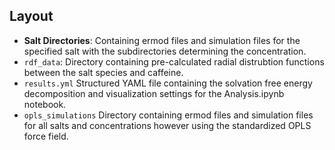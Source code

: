 ## Layout
- **Salt Directories**: Containing ermod files and simulation files for the specified salt with the subdirectories determining the concentration. 
- `rdf_data`: Directory containing pre-calculated radial distrubtion functions between the salt species and caffeine.
- `results.yml` Structured YAML file containing the solvation free energy decomposition and visualization settings for the Analysis.ipynb notebook.
- `opls_simulations` Directory containing ermod files and simulation files for all salts and concentrations however using the standardized OPLS force field.
